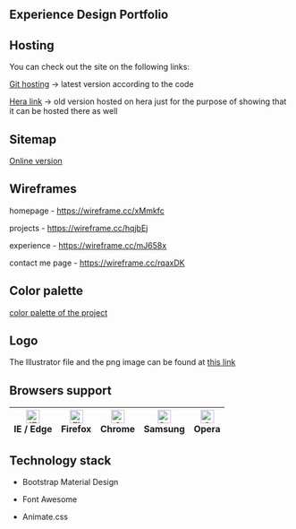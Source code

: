 ## Experience Design Portfolio

## Hosting
You can check out the site on the following links:

[Git hosting](https://karinakozarova.github.io/Experience-Design-Portfolio/html/index.html) -> latest version according to the code

[Hera link](http://i426146.hera.fhict.nl/html/index.html) -> old version hosted on hera just for the purpose of showing that it can be hosted there as well

## Sitemap
[Online version](https://karinakozarova.github.io/Experience-Design-Portfolio/html/sitemap.xml)

## Wireframes
homepage - https://wireframe.cc/xMmkfc

projects - https://wireframe.cc/hqjbEj

experience - https://wireframe.cc/mJ658x

contact me page - https://wireframe.cc/rqaxDK

## Color palette
[color palette of the project](https://github.com/karinakozarova/Experience-Design-Portfolio/blob/master/documentation/color-palette.pdf)

## Logo
The Illustrator file and the png image can be found at [this link](https://github.com/karinakozarova/Experience-Design-Portfolio/blob/master/logo)

## Browsers support

| [<img src="https://raw.githubusercontent.com/alrra/browser-logos/master/src/edge/edge_48x48.png" alt="IE / Edge" width="24px" height="24px" />](http://godban.github.io/browsers-support-badges/)<br>IE / Edge | [<img src="https://raw.githubusercontent.com/alrra/browser-logos/master/src/firefox/firefox_48x48.png" alt="Firefox" width="24px" height="24px" />](http://godban.github.io/browsers-support-badges/)<br>Firefox | [<img src="https://raw.githubusercontent.com/alrra/browser-logos/master/src/chrome/chrome_48x48.png" alt="Chrome" width="24px" height="24px" />](http://godban.github.io/browsers-support-badges/)<br>Chrome | [<img src="https://raw.githubusercontent.com/alrra/browser-logos/master/src/samsung-internet/samsung-internet_48x48.png" alt="Samsung" width="24px" height="24px" />](http://godban.github.io/browsers-support-badges/)<br>Samsung | [<img src="https://raw.githubusercontent.com/alrra/browser-logos/master/src/opera/opera_48x48.png" alt="Opera" width="24px" height="24px" />](http://godban.github.io/browsers-support-badges/)<br>Opera |
| --------- | --------- | --------- | --------- | --------- |

## Technology stack
- Bootstrap Material Design 

- Font Awesome

- Animate.css
